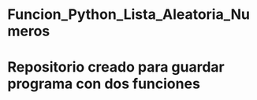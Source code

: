 # Funcion_Python_Lista_Aleatoria_Numeros
# Repositorio creado para guardar programa con dos funciones 
